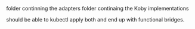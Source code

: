 folder continning the adapters
folder continaing the Koby implementations

should be able to kubectl apply both and end up with functional bridges. 
